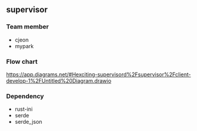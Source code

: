 ## supervisor

### Team member

- cjeon
- mypark

### Flow chart

https://app.diagrams.net/#Hexciting-supervisord%2Fsupervisor%2Fclient-develop-1%2FUntitled%20Diagram.drawio


### Dependency

- rust-ini
- serde
- serde_json
